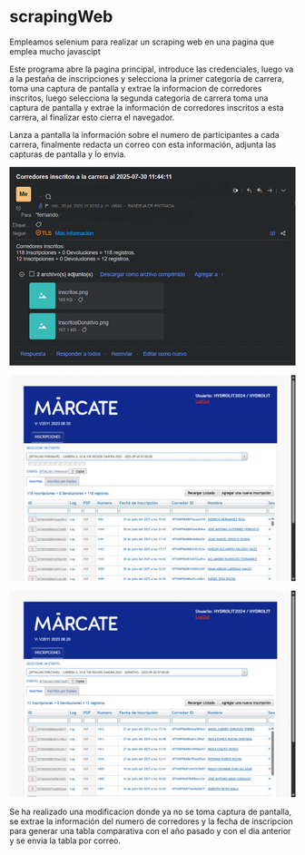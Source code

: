 # scrapingWeb
Empleamos selenium para realizar un scraping web en una pagina que emplea mucho javascipt

Este programa abre la pagina principal, introduce las credenciales, luego va a la pestaña de inscripciones y selecciona la primer categoria de carrera, toma una captura de pantalla y extrae la informacion de corredores inscritos, luego selecciona la segunda categoria de carrera toma una captura de pantalla y extrae la información de corredores inscritos a esta carrera, al finalizar esto cierra el navegador.

Lanza a pantalla la información sobre el numero de participantes a cada carrera, finalmente redacta un correo con esta información, adjunta las capturas de pantalla y lo envia.

![Correo](https://github.com/bokol-ooch/scrapingWeb/blob/main/Captura%20de%20pantalla%202025-07-30%20114516.png "Correo enviado de forma automatica")

![Inscritos](https://github.com/bokol-ooch/scrapingWeb/blob/main/inscritos.png "Captura de pantalla corredores inscritos")

![InscritosConDonativo](https://github.com/bokol-ooch/scrapingWeb/blob/main/inscritosDonativo.png "Captura de pantalla corredores inscritos con donativo")

Se ha realizado una modificacion donde ya no se toma captura de pantalla, se extrae la información del numero de corredores y la fecha de inscripcion para generar una tabla comparativa con el año pasado y con el dia anterior y se envia la tabla por correo.
